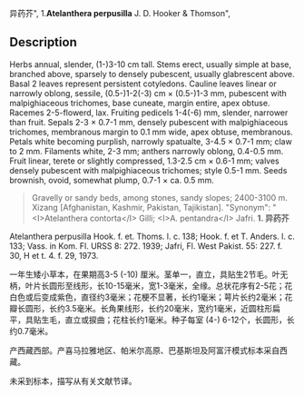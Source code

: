 异药芥",
1.**Atelanthera perpusilla** J. D. Hooker & Thomson",

## Description
Herbs annual, slender, (1-)3-10 cm tall. Stems erect, usually simple at base, branched above, sparsely to densely pubescent, usually glabrescent above. Basal 2 leaves represent persistent cotyledons. Cauline leaves linear or narrowly oblong, sessile, (0.5-)1-2(-3) cm × (0.5-)1-3 mm, pubescent with malpighiaceous trichomes, base cuneate, margin entire, apex obtuse. Racemes 2-5-flowerd, lax. Fruiting pedicels 1-4(-6) mm, slender, narrower than fruit. Sepals 2-3 × 0.7-1 mm, densely pubescent with malpighiaceous trichomes, membranous margin to 0.1 mm wide, apex obtuse, membranous. Petals white becoming purplish, narrowly spatualte, 3-4.5 × 0.7-1 mm; claw to 2 mm. Filaments white, 2-3 mm; anthers narrowly oblong, 0.4-0.5 mm. Fruit linear, terete or slightly compressed, 1.3-2.5 cm × 0.6-1 mm; valves densely pubescent with malpighiaceous trichomes; style 0.5-1 mm. Seeds brownish, ovoid, somewhat plump, 0.7-1 × ca. 0.5 mm.

> Gravelly or sandy beds, among stones, sandy slopes; 2400-3100 m. Xizang [Afghanistan, Kashmir, Pakistan, Tajikistan].
  "Synonym": "&lt;I&gt;Atelanthera contorta&lt;/I&gt; Gilli; &lt;I&gt;A. pentandra&lt;/I&gt; Jafri.
**1. 异药芥**

Atelanthera perpusilla Hook. f. et. Thoms. l. c. 138; Hook. f. et T. Anders. l. c. 133; Vass. in Kom. Fl. URSS 8: 272. 1939; Jafri, Fl. West Pakist. 55: 227. f. 30, H et t. 4. f. 29, 1973.

一年生矮小草本，在果期高3-5 (-10) 厘米。茎单一，直立，具贴生2节毛。叶无柄，叶片长圆形至线形，长10-15毫米，宽1-3毫米，全缘。总状花序有2-5花；花白色或后变成紫色，直径约3毫米；花梗不显著，长约1毫米；萼片长约2毫米；花瓣长圆形，长约3.5毫米。长角果线形，长约20毫米，宽约1毫米，近圆柱形扁平，具贴生毛，直立或捩曲；花柱长约1毫米。种子每室 (4-) 6-12个，长圆形，长约0.7毫米。

产西藏西部。产喜马拉雅地区、帕米尔高原、巴基斯坦及阿富汗模式标本采自西藏。

未采到标本，描写从有关文献节译。
